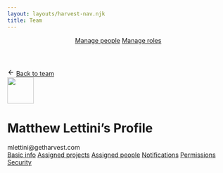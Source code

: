 ```yaml
---
layout: layouts/harvest-nav.njk
title: Team
---
```


<header id="top-nav">
  <nav>
    <a href="/harvest-nav/team" class="is-active">Manage people</a>
    <a href="#">Manage roles</a>
  </nav>
</header>

<main class="narrow">
  <div class="flex back-to mb-16">
    <svg xmlns="http://www.w3.org/2000/svg" width="16" height="16" viewBox="0 0 24 24" fill="none" stroke="currentColor" stroke-width="2" stroke-linecap="round" stroke-linejoin="round" class="feather feather-arrow-left"><line x1="19" y1="12" x2="5" y2="12"></line><polyline points="12 19 5 12 12 5"></polyline></svg>
    <a href="/harvest-nav/team-analysis" class="is-active">Back to team</a>
  </div>

  <div class="flex">
    <img src="https://matthewlettini.me/images/matthew-lettini-header.jpg" class="avatar" width="60" height="60">
    <div class="ml-8">
      <h1>Matthew Lettini’s Profile</h1>
      mlettini@getharvest.com
    </div>
  </div>

  <div class="tabs mt-16 mb-16">
    <nav>
      <a href="#" class="is-active">Basic info</a>
      <a href="#">Assigned projects</a>
      <a href="#">Assigned people</a>
      <a href="#">Notifications</a>
      <a href="#">Permissions</a>
      <a href="#">Security</a>
    </nav>
  </div>

</main>
